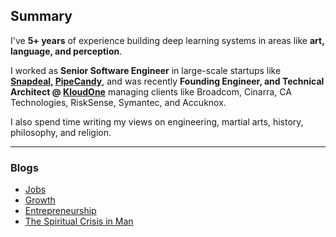 ## Summary

I've **5+ years** of experience building deep learning systems in areas like **art, language, and perception**.

I worked as **Senior Software Engineer** in large-scale startups like **[Snapdeal](https://www.snapdeal.com/), [PipeCandy](https://pipecandy.com/)**, and was recently **Founding Engineer, and Technical Architect @ [KloudOne](https://www.kloudone.com/)** managing clients like Broadcom, Cinarra, CA Technologies, RiskSense, Symantec, and Accuknox.

I also spend time writing my views on engineering, martial arts, history, philosophy, and religion. 

--- 


### Blogs
* [Jobs](https://www.linkedin.com/pulse/future-jobs-fauzan-baig/?trackingId=9fagDVmCTpGLsJ%2BtnHWZgw%3D%3D)
* [Growth](https://www.linkedin.com/pulse/growth-fauzan-baig/)
* [Entrepreneurship](https://www.linkedin.com/pulse/entrepreneurship-fauzan-baig/)
* [The Spiritual Crisis in Man](https://www.linkedin.com/pulse/spiritual-crisis-man-fauzan-baig/?trackingId=UhAlcDFIRZiRSFBAAY8UAQ%3D%3D)
